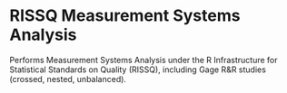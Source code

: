 RISSQ Measurement Systems Analysis
==================================

Performs Measurement Systems Analysis under the R Infrastructure for Statistical Standards on
Quality (RISSQ), including Gage R&R studies (crossed, nested, unbalanced).
